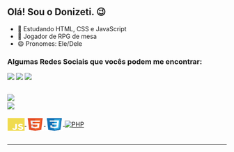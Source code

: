 ## Olá! Sou o Donizeti. 😉

- 🌱 Estudando HTML, CSS e JavaScript
- 🐉 Jogador de RPG de mesa
- 😄 Pronomes: Ele/Dele

### Algumas Redes Sociais que vocês podem me encontrar: 

<div> 
  <a href = "mailto:donizeti324@gmail.com"><img src="https://img.shields.io/badge/Gmail-D14836?style=for-the-badge&logo=gmail&logoColor=white" target="_blank"></a>
  <a href="https://www.linkedin.com/in/donizeti-megiati-63b7a82b0" target="_blank"><img src="https://img.shields.io/badge/-LinkedIn-%230077B5?style=for-the-badge&logo=linkedin&logoColor=white" target="_blank"></a>
  <a href="https://www.instagram.com/donizeti_meg/" target="_blank"><img src="https://img.shields.io/badge/-Instagram-%23E4405F?style=for-the-badge&logo=instagram&logoColor=white" target="_blank"></a>
</div>

##

 <div>
   <a href="https://github.com/DonMeg">
   <img height="160em" src="https://github-readme-stats.vercel.app/api?username=DonMeg&show_icons=true&theme=dark&include_all_commits=true&count_private=true"/>
    <br>
   <img height="100em" src="https://github-readme-stats.vercel.app/api/top-langs/?username=DonMeg&layout=compact&langs_count=6&theme=dark"/>
</div>
    
<div style="display: inline_block"><br>
  <img align="center" alt="Js" height="30" width="40" src="https://raw.githubusercontent.com/devicons/devicon/master/icons/javascript/javascript-plain.svg">
  <img align="center" alt="HTML" height="30" width="40" src="https://raw.githubusercontent.com/devicons/devicon/master/icons/html5/html5-original.svg">
  <img align="center" alt="CSS" height="30" width="40" src="https://raw.githubusercontent.com/devicons/devicon/master/icons/css3/css3-original.svg">
  <img align="center" alt="PHP" height="30" width="40" src="https://cdn.jsdelivr.net/gh/devicons/devicon/icons/php/php-plain.svg" />

</div>
<br>
<hr>
<br>

